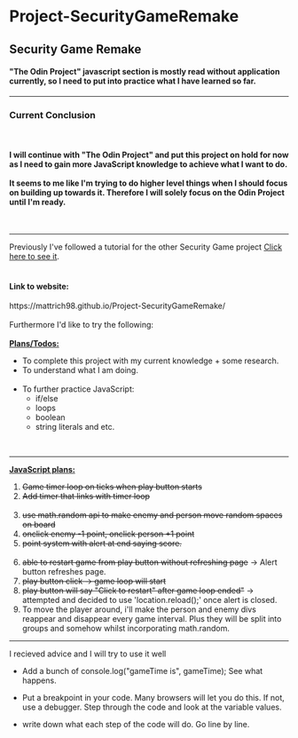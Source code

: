 # Project-SecurityGameRemake
<h2>Security Game Remake</h2>
<h4>"The Odin Project" javascript section is mostly read without application currently, so I need to put into practice what I have learned so far.</h4>
<hr>
<h3>Current Conclusion</h3>
<br>
<h4>I will continue with "The Odin Project" and put this project on hold for now as I need to gain more JavaScript knowledge to achieve what I want to do.
<br>
<br>
  It seems to me like I'm trying to do higher level things when I should focus on building up towards it. Therefore I will solely focus on the Odin Project until I'm ready.</h4>
<br>
<hr>
Previously I've followed a tutorial for the other Security Game project <a href=https://github.com/mattrich98/Point-and-Click-Security-Game>Click here to see it</a>. 
<br>
<br>
<h4>Link to website:</h4>
https://mattrich98.github.io/Project-SecurityGameRemake/
<br>
<br>
Furthermore I'd like to try the following:
<br>
<br>
<strong><u>Plans/Todos:</u></strong>
<ul>
<li>To complete this project with my current knowledge + some research. 
<li>To understand what I am doing. 
<br>
<br>
<li>To further practice JavaScript:
<br>
<ul>
<li>if/else</li> 
<li>loops</li>
<li>boolean</li> 
<li>string literals and etc.</li> 
</ul>
</ul>
<br>
<hr>
<strong><u>JavaScript plans:</u></strong>
<ol>
<li><s>Game timer loop on ticks when play button starts</s></li>
<li><s>Add timer that links with timer loop</s></li>
<br>
<li><s>use math.random api to make enemy and person move random spaces on board</s></li>
<li><s>onclick enemy -1 point, onclick person +1 point</s></li>
<li><s>point system with alert at end saying score.</s></li>
<br>
<li><s>able to restart game from play button without refreshing page</s> -> Alert button refreshes page.</li>
<li><s>play button click -> game loop will start</s></li>
<li><s>play button will say "Click to restart" after game loop ended"</s> -> attempted and decided to use 'location.reload();' once alert is closed.</li>
<li>To move the player around, i'll make the person and enemy divs reappear and disappear every game interval. Plus they will be split into groups and somehow whilst incorporating math.random.
</ol> 
<hr>

I recieved advice and I will try to use it well

- Add a bunch of console.log("gameTime is", gameTime); See what happens.

- Put a breakpoint in your code. Many browsers will let you do this. If not, use a debugger. Step through the code and look at the variable values.

- write down what each step of the code will do. Go line by line.


